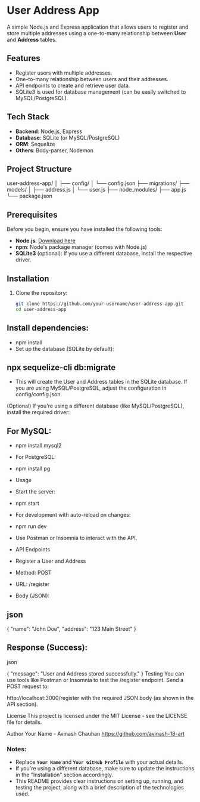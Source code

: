 # User Address App

A simple Node.js and Express application that allows users to register and store multiple addresses using a one-to-many relationship between **User** and **Address** tables.

## Features

- Register users with multiple addresses.
- One-to-many relationship between users and their addresses.
- API endpoints to create and retrieve user data.
- SQLite3 is used for database management (can be easily switched to MySQL/PostgreSQL).

## Tech Stack

- **Backend**: Node.js, Express
- **Database**: SQLite (or MySQL/PostgreSQL)
- **ORM**: Sequelize
- **Others**: Body-parser, Nodemon

## Project Structure

user-address-app/
│
├── config/
│   └── config.json
├── migrations/
├── models/
│   ├── address.js
│   └── user.js
├── node_modules/
├── app.js
└── package.json


## Prerequisites

Before you begin, ensure you have installed the following tools:

- **Node.js**: [Download here](https://nodejs.org/en/download/)
- **npm**: Node's package manager (comes with Node.js)
- **SQLite3** (optional): If you use a different database, install the respective driver.

## Installation

1. Clone the repository:

   ```bash
   git clone https://github.com/your-username/user-address-app.git
   cd user-address-app
## Install dependencies:


- npm install
- Set up the database (SQLite by default):


## npx sequelize-cli db:migrate
- This will create the User and Address tables in the SQLite database. If you are using MySQL/PostgreSQL, adjust the configuration in config/config.json.

(Optional) If you're using a different database (like MySQL/PostgreSQL), install the required driver:

## For MySQL:


- npm install mysql2
- For PostgreSQL:


- npm install pg
- Usage
- Start the server:


- npm start
- For development with auto-reload on changes:


- npm run dev
- Use Postman or Insomnia to interact with the API.

- API Endpoints
- Register a User and Address
- Method: POST

- URL: /register

- Body (JSON):

## json

{
  "name": "John Doe",
  "address": "123 Main Street"
}
## Response (Success):

json

{
  "message": "User and Address stored successfully."
}
Testing
You can use tools like Postman or Insomnia to test the /register endpoint. Send a POST request to:


http://localhost:3000/register
with the required JSON body (as shown in the API section).

License
This project is licensed under the MIT License - see the LICENSE file for details.

Author
Your Name - Avinash Chauhan
https://github.com/avinash-18-art


### Notes:
- Replace **`Your Name`** and **`Your GitHub Profile`** with your actual details.
- If you're using a different database, make sure to update the instructions in the "Installation" section accordingly.
- This README provides clear instructions on setting up, running, and testing the project, along with a brief description of the technologies used.





